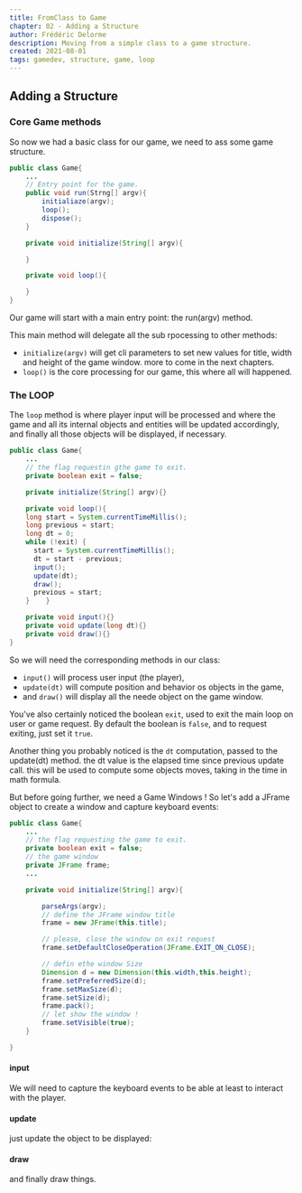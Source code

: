 ```yaml
---
title: FromClass to Game
chapter: 02 - Adding a Structure
author: Frédéric Delorme
description: Moving from a simple class to a game structure.
created: 2021-08-01
tags: gamedev, structure, game, loop
---
```


## Adding a Structure

### Core Game methods

So now we had a basic class for our game, we need to ass some game structure.

```java
public class Game{
    ...
    // Entry point for the game.
    public void run(Strng[] argv){
        initialiaze(argv);
        loop();
        dispose();
    }

    private void initialize(String[] argv){

    }

    private void loop(){

    }
}
```

Our game will start with a main entry point: the run(argv) method.

This main method will delegate all the sub rpocessing to other methods:

- `initialize(argv)` will get cli parameters to set new values for title, width and height of the game window. more to come in the next chapters.
- `loop()` is the core processing for our game, this where all will happened.

### The LOOP

The `loop` method is where player input will be processed and where the game and all its internal objects and entities will be updated accordingly, and finally all those objects will be displayed, if necessary.

```java
public class Game{
    ...
    // the flag requestin gthe game to exit.
    private boolean exit = false;

    private initialize(String[] argv){}

    private void loop(){
    long start = System.currentTimeMillis();
    long previous = start;
    long dt = 0;
    while (!exit) {
      start = System.currentTimeMillis();
      dt = start - previous;
      input();
      update(dt);
      draw();
      previous = start;
    }    }

    private void input(){}
    private void update(long dt){}
    private void draw(){}
}
```

So we will need the corresponding methods in our class:

- `input()` will process user input (the player),
- `update(dt)` will compute position and behavior os objects in the game,
- and `draw()` will display all the neede object on the game window.

You've also certainly noticed the boolean `exit`, used to exit the main loop on user or game request. By default the boolean is `false`, and to request exiting, just set it `true`.

Another thing you probably noticed is the `dt` computation, passed to the update(dt) method. the dt value is the elapsed time since previous update call. this will be used to compute some objects moves, taking in the time in math formula.

But before going further, we need a Game Windows !
So let's add a JFrame object to create a window and capture keyboard events:

```java
public class Game{
    ...
    // the flag requesting the game to exit.
    private boolean exit = false;
    // the game window
    private JFrame frame;
    ...

    private void initialize(String[] argv){

        parseArgs(argv);
        // define the JFrame window title
        frame = new JFrame(this.title);

        // please, close the window on exit request
        frame.setDefaultCloseOperation(JFrame.EXIT_ON_CLOSE);

        // defin ethe window Size
        Dimension d = new Dimension(this.width,this.height);
        frame.setPreferredSize(d);
        frame.setMaxSize(d);
        frame.setSize(d);
        frame.pack();
        // let show the window !
        frame.setVisible(true);
    }

}
```

#### input

We will need to capture the keyboard events to be able at least to interact with the player.

#### update

just update the object to be displayed:

#### draw

and finally draw things.
